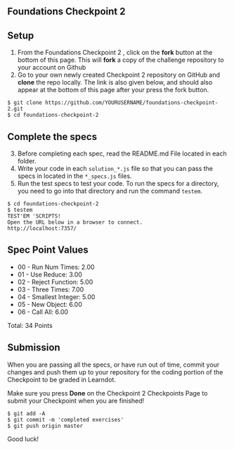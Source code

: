 ## Foundations Checkpoint 2

## Setup

1. From the Foundations Checkpoint 2 , click on the **fork** button at the bottom of this page. This will **fork** a copy of the challenge repository to your account on Github
2. Go to your own newly created Checkpoint 2 repository on GitHub and **clone** the repo locally. The link is also given below, and should also appear at the bottom of this page after your press the fork button.

```
$ git clone https://github.com/YOURUSERNAME/foundations-checkpoint-2.git
$ cd foundations-checkpoint-2
```


## Complete the specs

3. Before completing each spec, read the README.md File located in each folder.
4. Write your code in each `solution_*.js` file so that you can pass the specs in located in the `*_specs.js` files.
5. Run the test specs to test your code. To run the specs for a directory, you need to go into that directory and run the command `testem`.

```
$ cd foundations-checkpoint-2
$ testem
TEST'EM 'SCRIPTS!
Open the URL below in a browser to connect.
http://localhost:7357/
```

## Spec Point Values

- 00 - Run Num Times: 2.00
- 01 - Use Reduce: 3.00
- 02 - Reject Function: 5.00
- 03 - Three Times: 7.00
- 04 - Smallest Integer: 5.00
- 05 - New Object: 6.00
- 06 - Call All: 6.00

Total: 34 Points


## Submission

When you are passing all the specs, or have run out of time, commit your changes and push them up to your repository for the coding portion of the Checkpoint to be graded in Learndot.

Make sure you press **Done** on the Checkpoint 2 Checkpoints Page to submit your Checkpoint when you are finished!

```
$ git add -A
$ git commit -m 'completed exercises'
$ git push origin master
```

Good luck!
